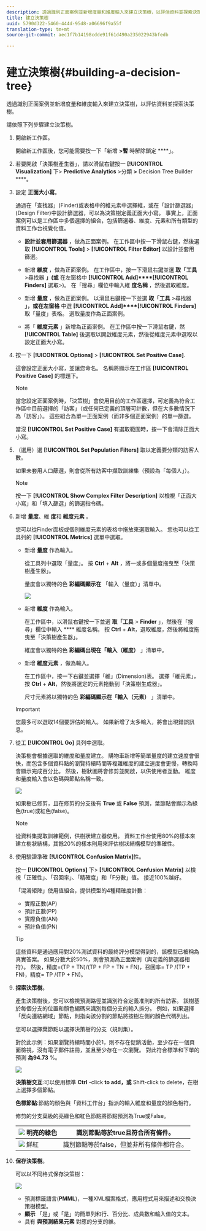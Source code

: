 ```yaml
---
description: 透過識別正面案例並新增度量和維度輸入來建立決策樹，以評估資料並探索決策樹。
title: 建立決策樹
uuid: 5790d322-5460-444d-95d8-a06696f9a55f
translation-type: tm+mt
source-git-commit: aec1f7b14198cdde91f61d490a235022943bfedb

---
```



# 建立決策樹{#building-a-decision-tree}

透過識別正面案例並新增度量和維度輸入來建立決策樹，以評估資料並探索決策樹。

請依照下列步驟建立決策樹。

1. 開啟新工作區。

   開啟新工作區後，您可能需要按一下「新增 **>暫** 時解除鎖定 ****」。

1. 若要開啟「決策樹產生器」，請以滑鼠右鍵按一 **[!UICONTROL Visualization]** 下> **Predictive Analytics** >分類 **>** Decision Tree Builder ****。

1. 設定 **正面大小寫**。

   通過在「查找器」(Finder)或表格中的維元素中選擇維，或在「設計篩選器」(Design Filter)中設計篩選器，可以為決策樹定義正面大小寫。 事實上，正面案例可以是工作區中多個選擇的組合，包括篩選器、維度、元素和所有類型的資料工作台視覺化值。

   * **設計並套用篩選器** ，做為正面案例。 在工作區中按一下滑鼠右鍵，然後選取 **[!UICONTROL Tools]** > **[!UICONTROL Filter Editor]** 以設計並套用篩選。

   * 新增 **維度** ，做為正面案例。 在工作區中，按一下滑鼠右鍵並選 **取「工具** >尋找器 **」(或** 在左窗格中 **[!UICONTROL Add]****[!UICONTROL Finders]** 選取>)。 在「搜尋」欄位中輸入維 **度名稱** ，然後選取維度。

   * 新增 **量度** ，做為正面案例。 以滑鼠右鍵按一下並選 **取「工具** >尋找器 **」，或在左窗格** 中選 **[!UICONTROL Add]****[!UICONTROL Finders]** 取「量度」表格。 選取量度作為正面案例。

   * 將「 **維度元素** 」新增為正面案例。 在工作區中按一下滑鼠右鍵，然 **[!UICONTROL Table]** 後選取以開啟維度元素，然後從維度元素中選取以設定正面大小寫。

1. 按一下 **[!UICONTROL Options]** > **[!UICONTROL Set Positive Case]**.

   這會設定正面大小寫，並讓您命名。 名稱將顯示在工作區 **[!UICONTROL Positive Case]** 的標題下。

   >[!NOTE]
   >
   >當您設定正面案例時，「決策樹」會使用目前的工作區選擇，可定義為符合工作區中目前選擇的「訪客」（或任何已定義的頂層可計數，但在大多數情況下為「訪客」）。 這些組合為單一正面案例（而非多個正面案例）的單一篩選。

   當沒 **[!UICONTROL Set Positive Case]** 有選取範圍時，按一下會清除正面大小寫。

1. （選用）選 **[!UICONTROL Set Population Filters]** 取以定義要分類的訪客人數。

   如果未套用人口篩選，則會從所有訪客中擷取訓練集（預設為「每個人」）。

   >[!NOTE]
   >
   >按一下 **[!UICONTROL Show Complex Filter Description]** 以檢視「正面大小寫」和「填入篩選」的篩選指令碼。

1. 新增 **量度**、維 **度**&#x200B;和 **維度元素** 。

   您可以從Finder面板或個別維度元素的表格中拖放來選取輸入。 您也可以從工具列的 **[!UICONTROL Metrics]** 選單中選取。

   * 新增 **量度** 作為輸入。

      從工具列中選取「量度」。 按 **Ctrl** + **Alt** ，將一或多個量度拖曳至「決策樹產生器」。

      量度會以獨特的色 **彩編碼顯示在** 「輸入（量度）」清單中。

      ![](assets/decision_tree_add_Metrics_inputs.png)

   * 新增 **維度** 作為輸入。

      在工作區中，以滑鼠右鍵按一下並選 **取「工具** > **Finder** 」，然後在「搜尋」欄位中輸入 **** 維度名稱。 按 **Ctrl** + **Alt**，選取維度，然後將維度拖曳至「決策樹產生器」。

      維度會以獨特的色 **彩編碼出現在「輸入（維度）** 」清單中。

   * 新增 **維度元素** ，做為輸入。

      在工作區中，按一下右鍵並選擇「維」(Dimension)表。 選擇「維元素」，按 **Ctrl** + **Alt**，然後將選定的元素拖動到「決策樹生成器」。

      尺寸元素將以獨特的色 **彩編碼顯示在「輸入（元素）** 」清單中。
   >[!IMPORTANT]
   >
   >您最多可以選取14個要評估的輸入。 如果新增了太多輸入，將會出現錯誤訊息。

1. 從工 **[!UICONTROL Go]** 具列中選取。

   決策樹會根據選取的維度和量度建立。 購物車新增等簡單量度的建立速度會很快，而包含多個資料點的瀏覽持續時間等複雜維度的建立速度會更慢，轉換時會顯示完成百分比。 然後，樹狀圖將會修剪並開啟，以供使用者互動。 維度和量度輸入會以色碼與節點名稱一致。

   ![](assets/decision_tree_builder.png)

   如果樹已修剪，且在修剪的分支後有 **True** 或 **False** 預測，葉節點會顯示為綠色(true)或紅色(false)。

   >[!NOTE]
   >
   >從資料集提取訓練範例，供樹狀建立器使用。 資料工作台使用80%的樣本來建立樹狀結構，其餘20%的樣本則用來評估樹狀結構模型的準確性。

1. 使用驗證準確 **[!UICONTROL Confusion Matrix]**&#x200B;性。

   按一 **[!UICONTROL Options]** 下> **[!UICONTROL Confusion Matrix]** 以檢視「正確性」、「召回率」、「精確度」和「F分數」值。 接近100%越好。

   「混淆矩陣」使用值組合，提供模型的4種精確度計數：

   * 實際正數(AP)
   * 預計正數(PP)
   * 實際負值(AN)
   * 預計負值(PN)
   >[!TIP]
   >
   >這些資料是通過應用對20%測試資料的最終評分模型得到的，該模型已被稱為真實答案。 如果分數大於50%，則會預測為正面案例（與定義的篩選器相符）。 然後，精度=(TP + TN)/(TP + FP + TN + FN)，召回率= TP /(TP + FN)，精度= TP /(TP + FN)。

1. **探索決策樹**。

   產生決策樹後，您可以檢視預測路徑並識別符合定義准則的所有訪客。 該樹基於每個分支的位置和顏色編碼來識別每個分支的輸入拆分。 例如，如果選擇「反向連結網域」節點，則指向該分割的節點將按樹左側的顏色代碼列出。

   您可以選擇葉節點以選擇決策樹的分支（規則集）。

   對於此示例：如果瀏覽持續時間小於1，則不存在促銷活動，至少存在一個頁面檢視，沒有電子郵件註冊，並且至少存在一次瀏覽。 對此符合標準和下單的預測 **為94.73** %。

   ![](assets/decision_tree_explore.png)

   **決策樹交互**:可以使用標準 **Ctrl** -click **to add，或** Shift-click to delete，在樹上選擇多個節點。

   **色標節點**:節點的顏色與「資料工作台」指派的輸入維度和量度的顏色相符。

   修剪的分支葉級的亮綠色和紅色節點將節點預測為True或False。

   | ![](assets/decision_tree_node_true.png) 明亮的綠色 | 識別節點等於true且符合所有條件。 |
   |---|---|
   | ![](assets/decision_tree_node_false.png) 鮮紅 | 識別節點等於false，但並非所有條件都符合。 |

1. **保存決策樹**。

   可以以不同格式保存決策樹：

   ![](assets/decison_tree_save.png)

   * 預測標籤語言(**PMML**)，一種XML檔案格式，應用程式用來描述和交換決策樹模型。
   * **顯示** 「是」或「是」的簡單列和行、百分比、成員數和輸入值的文本。
   * 具有 **與預測結果元素** 對應的分支的維。

